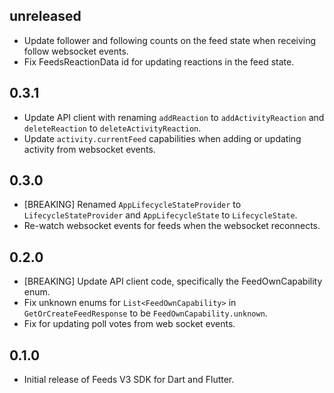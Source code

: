 ## unreleased
- Update follower and following counts on the feed state when receiving follow websocket events.
- Fix FeedsReactionData id for updating reactions in the feed state.

## 0.3.1
- Update API client with renaming `addReaction` to `addActivityReaction` and `deleteReaction` to `deleteActivityReaction`.
- Update `activity.currentFeed` capabilities when adding or updating activity from websocket events.

## 0.3.0
- [BREAKING] Renamed `AppLifecycleStateProvider` to `LifecycleStateProvider` and `AppLifecycleState` to `LifecycleState`.
- Re-watch websocket events for feeds when the websocket reconnects.

## 0.2.0
- [BREAKING] Update API client code, specifically the FeedOwnCapability enum.
- Fix unknown enums for `List<FeedOwnCapability>` in `GetOrCreateFeedResponse` to be `FeedOwnCapability.unknown`.
- Fix for updating poll votes from web socket events.

## 0.1.0
- Initial release of Feeds V3 SDK for Dart and Flutter.